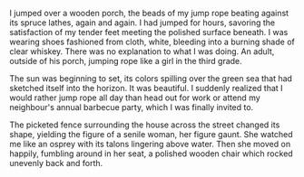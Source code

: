 I jumped over a wooden porch, the beads of my jump rope beating against its spruce lathes, again and again. I had jumped for hours, savoring the satisfaction of my tender feet meeting the polished surface beneath. I was wearing shoes fashioned from cloth, white, bleeding into a burning shade of clear whiskey. There was no explanation to what I was doing. An adult, outside of his porch, jumping rope like a girl in the third grade.

The sun was beginning to set, its colors spilling over the green sea that had sketched itself into the horizon. It was beautiful. I suddenly realized that I would rather jump rope all day than head out for work or attend my neighbour's annual barbecue party, which I was finally invited to.

The picketed fence surrounding the house across the street changed its shape, yielding the figure of a senile woman, her figure gaunt. She watched me like an osprey with its talons lingering above water. Then she moved on happily, fumbling around in her seat, a polished wooden chair which rocked unevenly back and forth.
